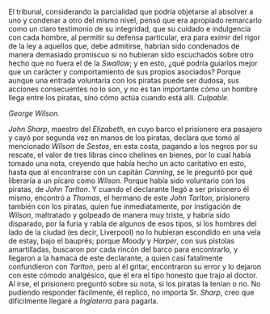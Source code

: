 El tribunal, considerando la parcialidad que podría objetarse al absolver a uno y condenar a otro del mismo nivel, pensó que era apropiado remarcarlo como un claro testimonio de su integridad, que su cuidado e indulgencia con cada hombre, al permitir su defensa particular, era para eximir del rigor de la ley a aquellos que, debe admitirse, habrían sido condenados de manera demasiado promiscuo si no hubieran sido escuchados sobre otro hecho que no fuera el de la *Swallow*; y en esto, ¿qué podría guiarlos mejor que un carácter y comportamiento de sus propios asociados? Porque aunque una entrada voluntaria con los piratas puede ser dudosa, sus acciones consecuentes no lo son, y no es tan importante cómo un hombre llega entre los piratas, sino cómo actúa cuando está allí. *Culpable.*

*George Wilson.*

*John Sharp*, maestro del *Elizabeth*, en cuyo barco el prisionero era pasajero y cayó por segunda vez en manos de los piratas, declara que tomó al mencionado *Wilson* de *Sestos*, en esta costa, pagando a los negros por su rescate, el valor de tres libras cinco chelines en bienes, por lo cual había tomado una nota, creyendo que había hecho un acto caritativo en esto, hasta que al encontrarse con un capitán *Canning*, se le preguntó por qué liberaría a un pícaro como *Wilson*. Porque había sido voluntario con los piratas, de *John Tarlton*. Y cuando el declarante llegó a ser prisionero él mismo, encontró a *Thomas*, el hermano de este *John Tarlton*, prisionero también con los piratas, quien fue inmediatamente, por instigación de *Wilson*, maltratado y golpeado de manera muy triste, y habría sido disparado, por la furia y rabia de algunos de esos tipos, si los hombres del lado de la ciudad (es decir, Liverpool) no lo hubieran escondido en una vela de estay, bajo el bauprés; porque *Moody* y *Harper*, con sus pistolas amartilladas, buscaron por cada rincón del barco para encontrarlo, y llegaron a la hamaca de este declarante, a quien casi fatalmente confundieron con *Tarlton*, pero al él gritar, encontraron su error y lo dejaron con este cómodo analgésico, que él era el tipo honesto que trajo al doctor. Al irse, el prisionero preguntó sobre su nota, si los piratas la tenían o no. No pudiendo responder fácilmente, él replicó, no importa Sr. *Sharp*, creo que difícilmente llegaré a *Inglaterra* para pagarla.